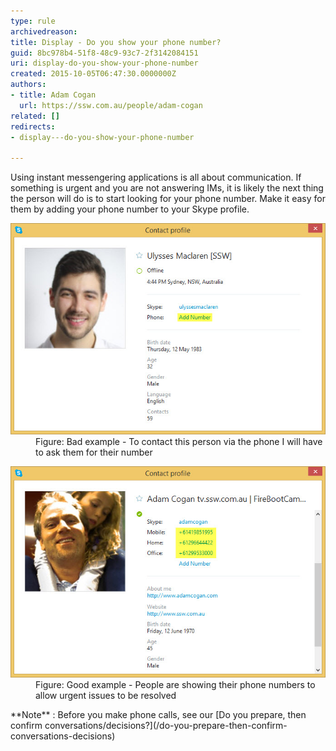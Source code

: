 ```yaml
---
type: rule
archivedreason: 
title: Display - Do you show your phone number?
guid: 8bc978b4-51f8-48c9-93c7-2f3142084151
uri: display-do-you-show-your-phone-number
created: 2015-10-05T06:47:30.0000000Z
authors:
- title: Adam Cogan
  url: https://ssw.com.au/people/adam-cogan
related: []
redirects:
- display---do-you-show-your-phone-number

---
```


Using instant messengering applications is all about communication. If something is urgent and you are not answering IMs, it is likely the next thing the person will do is to start looking for your phone number. Make it easy for them by adding your phone number to your Skype profile.

<!--endintro-->
<dl class="badImage"><dt><img src="Bad-Example-no-number.jpg" alt="Bad example - no number shown"></dt><dd>Figure: Bad example - To contact this person via the phone I will have to ask them for their number<br></dd></dl><dl class="goodImage"><dt><img src="Good-Example-numbers-listed.jpg" alt="Good example - This person is showing their phone numbers to allow urgent issues to be resolved"></dt><dd>Figure: Good example - People are showing their phone numbers to allow urgent issues to be resolved<br></dd></dl>**Note** : Before you make phone calls, see our [Do you prepare, then confirm conversations/decisions?](/do-you-prepare-then-confirm-conversations-decisions)
